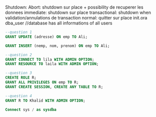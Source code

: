 Shutdown:
Abort: shutdown sur place + possibility de recuperer les donnees
immediate: shutdown sur place
transactional: shutdown when validation/annulations de transaction
normal: quitter sur place
init.ora
dba_user //database has all informations of all users
```sql
--question 1
GRANT UPDATE (adresse) ON emp TO Ali;

GRANT INSERT (nemp, nom, prenom) ON emp TO Ali;

--question 2
GRANT CONNECT TO lila WITH ADMIN OPTION;
GRANT RESOURCE TO laila WITH ADMIN OPTION;

--question 3 
CREATE ROLE R;
GRANT ALL PRIVILEGES ON emp TO R;
GRANT CREATE SESSION, CREATE ANY TABLE TO R;

--question 4
GRANT R TO Khalid WITH ADMIN OPTION;
```
```sql
Connect sys / as sysdba
```
